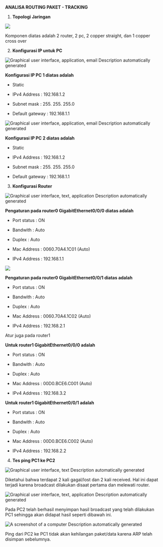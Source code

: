 **ANALISA ROUTING PAKET - TRACKING**

1.  **Topologi Jaringan**

![](https://raw.githubusercontent.com/rizal15D/Tugas-Pratikum-Konsep-Jaringan-/main/Laporan%204/assets/media/image1.png)  

Komponen diatas adalah 2 router, 2 pc, 2 copper straight, dan 1 copper
cross over

2.  **Konfigurasi IP untuk PC**

![Graphical user interface, application, email Description automatically
generated](https://raw.githubusercontent.com/rizal15D/Tugas-Pratikum-Konsep-Jaringan-/main/Laporan%204/assets/media/image2.png) 

**Konfigurasi IP PC 1 diatas adalah**

-   Static

-   IPv4 Address : 192.168.1.2

-   Subnet mask : 255. 255. 255.0

-   Default gateway : 192.168.1.1

![Graphical user interface, application, email Description automatically
generated](https://raw.githubusercontent.com/rizal15D/Tugas-Pratikum-Konsep-Jaringan-/main/Laporan%204/assets/media/image3.png) 

**Konfigurasi IP PC 2 diatas adalah**

-   Static

-   IPv4 Address : 192.168.1.2

-   Subnet mask : 255. 255. 255.0

-   Default gateway : 192.168.1.1

3.  **Konfigurasi Router**

![Graphical user interface, text, application Description automatically
generated](https://raw.githubusercontent.com/rizal15D/Tugas-Pratikum-Konsep-Jaringan-/main/Laporan%204/assets/media/image4.png) 

**Pengaturan pada router0 GigabitEthernet0/0/0 diatas adalah**

-   Port status : ON

-   Bandwith : Auto

-   Duplex : Auto

-   Mac Address : 0060.70A4.1C01 (Auto)

-   IPv4 Address : 192.168.1.1

![](https://raw.githubusercontent.com/rizal15D/Tugas-Pratikum-Konsep-Jaringan-/main/Laporan%204/assets/media/image5.png) 

**Pengaturan pada router0 GigabitEthernet0/0/1 diatas adalah**

-   Port status : ON

-   Bandwith : Auto

-   Duplex : Auto

-   Mac Address : 0060.70A4.1C02 (Auto)

-   IPv4 Address : 192.168.2.1

Atur juga pada router1

**Untuk router1 GigabitEthernet0/0/0 adalah**

-   Port status : ON

-   Bandwith : Auto

-   Duplex : Auto

-   Mac Address : 00D0.BCE6.C001 (Auto)

-   IPv4 Address : 192.168.3.2

**Untuk router1 GigabitEthernet0/0/1 adalah**

-   Port status : ON

-   Bandwith : Auto

-   Duplex : Auto

-   Mac Address : 00D0.BCE6.C002 (Auto)

-   IPv4 Address : 192.168.2.2

4.  **Tes ping PC1 ke PC2**

![Graphical user interface, text Description automatically
generated](https://raw.githubusercontent.com/rizal15D/Tugas-Pratikum-Konsep-Jaringan-/main/Laporan%204/assets/media/image6.png) 

Diketahui bahwa terdapat 2 kali gagal/lost dan 2 kali received. Hal ini
dapat terjadi karena broadcast dilakukan disaat pertama dan melewati
router.

![Graphical user interface, text, application Description automatically
generated](https://raw.githubusercontent.com/rizal15D/Tugas-Pratikum-Konsep-Jaringan-/main/Laporan%204/assets/media/image7.png) 

Pada PC2 telah berhasil menyimpan hasil broadcast yang telah dilakukan
PC1 sehingga akan didapat hasil seperti dibawah ini.

![A screenshot of a computer Description automatically
generated](https://raw.githubusercontent.com/rizal15D/Tugas-Pratikum-Konsep-Jaringan-/main/Laporan%204/assets/media/image8.png) 

Ping dari PC2 ke PC1 tidak akan kehilangan paket/data karena ARP telah
disimpan sebelumnya.
